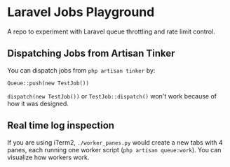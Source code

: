 # Laravel Jobs Playground

A repo to experiment with Laravel queue throttling and rate limit control.

## Dispatching Jobs from Artisan Tinker
You can dispatch jobs from `php artisan tinker` by: 

`Queue::push(new TestJob())`

`dispatch(new TestJob())` or `TestJob::dispatch()` won't work because of how it was designed.

## Real time log inspection

If you are using iTerm2, `./worker_panes.py` would create a new tabs with 4 panes, each running one worker
script (`php artisan queue:work`). You can visualize how workers work.
